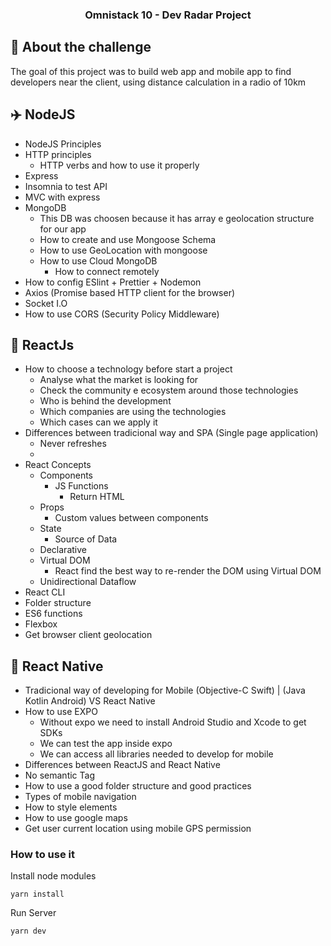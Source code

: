 
<h3 align="center">
  Omnistack 10 - Dev Radar Project
</h3>

## :rocket: About the challenge
<p>
The goal of this project was to build web app and mobile app to find developers near the client, using distance calculation in a radio of 10km
</p>

## :airplane: NodeJS

- NodeJS Principles
- HTTP principles
   - HTTP verbs and how to use it properly
- Express
- Insomnia to test API
- MVC with express
- MongoDB
   - This DB was choosen because it has array e geolocation structure for our app
   - How to create and use Mongoose Schema
   - How to use GeoLocation with mongoose
   - How to use Cloud MongoDB
      - How to connect remotely
- How to config ESlint + Prettier + Nodemon
- Axios (Promise based HTTP client for the browser)
- Socket I.O
- How to use CORS (Security Policy Middleware)

## :helicopter: ReactJs

- How to choose a technology before start a project
    - Analyse what the market is looking for
    - Check the community e ecosystem around those technologies
    - Who is behind the development
    - Which companies are using the technologies
    - Which cases can we apply it
- Differences between tradicional way and SPA (Single page application)
    - Never refreshes
    - 
- React Concepts
    - Components
        - JS Functions
            - Return HTML
    - Props
        - Custom values between components
    - State
        - Source of Data
    - Declarative
    - Virtual DOM
        - React find the best way to re-render the DOM using Virtual DOM
    - Unidirectional Dataflow
- React CLI
- Folder structure
- ES6 functions
- Flexbox
- Get browser client geolocation

## :steam_locomotive: React Native

- Tradicional way of developing for Mobile (Objective-C Swift) | (Java Kotlin Android) VS React Native
- How to use EXPO
    - Without expo we need to install Android Studio and Xcode to get SDKs
    - We can test the app inside expo
    - We can access all libraries needed to develop for mobile
- Differences between ReactJS and React Native
- No semantic Tag
- How to use a good folder structure and good practices
- Types of mobile navigation
- How to style elements
- How to use google maps
- Get user current location using mobile GPS permission

### **How to use it**

Install node modules
```
yarn install
```

Run Server
```
yarn dev
```
